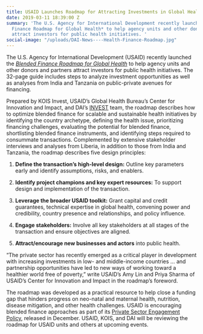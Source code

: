 ```yaml
---
title: USAID Launches Roadmap for Attracting Investments in Global Health
date: 2019-03-11 18:39:00 Z
summary: 'The U.S. Agency for International Development recently launched the *Blended
  Finance Roadmap for Global Health* to help agency units and other donors and partners
  attract investors for public health initiatives. '
social-image: "/uploads/DAI-News----Health-Finance-Roadmap.jpg"
---
```


The U.S. Agency for International Development (USAID) recently launched the *[Blended Finance Roadmap for Global Health](https://www.usaid.gov/cii/blended-finance)* to help agency units and other donors and partners attract investors for public health initiatives. The 32-page guide includes steps to analyze investment opportunities as well as analyses from India and Tanzania on public-private avenues for financing.

Prepared by KOIS Invest, USAID’s Global Health Bureau’s Center for Innovation and Impact, and DAI’s [INVEST](https://www.dai.com/our-work/projects/worldwide-the-invest-project) team, the roadmap describes how to optimize blended finance for scalable and sustainable health initiatives by identifying the country archetype, defining the health issue, prioritizing financing challenges, evaluating the potential for blended finance, shortlisting blended finance instruments, and identifying steps required to consummate transactions. Complemented by extensive stakeholder interviews and analyses from Liberia, in addition to those from India and Tanzania, the roadmap describes five design principles:

1. **Define the transaction’s high-level design:** Outline key parameters early and identify assumptions, risks, and enablers. 

2. **Identify project champions and key expert resources:** To support design and implementation of the transaction. 

3. **Leverage the broader USAID toolkit:** Grant capital and credit guarantees, technical expertise in global health, convening power and credibility, country presence and relationships, and policy influence.

4. **Engage stakeholders:** Involve all key stakeholders at all stages of the transaction and ensure objectives are aligned.

5. **Attract/encourage new businesses and actors** into public health.

“The private sector has recently emerged as a critical player in development with increasing investments in low- and middle-income countries … and partnership opportunities have led to new ways of working toward a healthier world free of poverty,” write USAID’s Amy Lin and Priya Sharma of USAID’s Center for Innovation and Impact in the roadmap’s foreword.

The roadmap was developed as a practical resource to help close a funding gap that hinders progress on neo-natal and maternal health, nutrition, disease mitigation, and other health challenges. USAID is encouraging blended finance approaches as part of its [Private Sector Engagement Policy](https://www.usaid.gov/work-usaid/private-sector-engagement/policy), released in December. USAID, KOIS, and DAI will be reviewing the roadmap for USAID units and others at upcoming events.